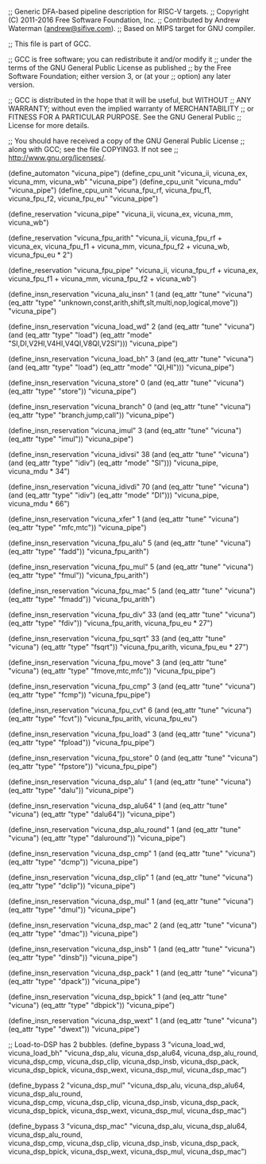;; Generic DFA-based pipeline description for RISC-V targets.
;; Copyright (C) 2011-2016 Free Software Foundation, Inc.
;; Contributed by Andrew Waterman (andrew@sifive.com).
;; Based on MIPS target for GNU compiler.

;; This file is part of GCC.

;; GCC is free software; you can redistribute it and/or modify it
;; under the terms of the GNU General Public License as published
;; by the Free Software Foundation; either version 3, or (at your
;; option) any later version.

;; GCC is distributed in the hope that it will be useful, but WITHOUT
;; ANY WARRANTY; without even the implied warranty of MERCHANTABILITY
;; or FITNESS FOR A PARTICULAR PURPOSE.  See the GNU General Public
;; License for more details.

;; You should have received a copy of the GNU General Public License
;; along with GCC; see the file COPYING3.  If not see
;; <http://www.gnu.org/licenses/>.


(define_automaton "vicuna_pipe")
(define_cpu_unit
 "vicuna_ii, vicuna_ex, vicuna_mm, vicuna_wb"
 "vicuna_pipe")
(define_cpu_unit "vicuna_mdu" "vicuna_pipe")
(define_cpu_unit
 "vicuna_fpu_rf, vicuna_fpu_f1, vicuna_fpu_f2, vicuna_fpu_eu"
 "vicuna_pipe")

(define_reservation "vicuna_pipe"
 "vicuna_ii, vicuna_ex, vicuna_mm, vicuna_wb")

(define_reservation "vicuna_fpu_arith"
 "vicuna_ii, vicuna_fpu_rf + vicuna_ex,
  vicuna_fpu_f1 + vicuna_mm, vicuna_fpu_f2 + vicuna_wb, vicuna_fpu_eu * 2")

(define_reservation "vicuna_fpu_pipe"
 "vicuna_ii, vicuna_fpu_rf + vicuna_ex,
  vicuna_fpu_f1 + vicuna_mm, vicuna_fpu_f2 + vicuna_wb")

(define_insn_reservation "vicuna_alu_insn" 1
  (and (eq_attr "tune" "vicuna")
       (eq_attr "type" "unknown,const,arith,shift,slt,multi,nop,logical,move"))
  "vicuna_pipe")

(define_insn_reservation "vicuna_load_wd" 2
  (and (eq_attr "tune" "vicuna")
       (and (eq_attr "type" "load")
            (eq_attr "mode" "SI,DI,V2HI,V4HI,V4QI,V8QI,V2SI")))
  "vicuna_pipe")

(define_insn_reservation "vicuna_load_bh" 3
  (and (eq_attr "tune" "vicuna")
       (and (eq_attr "type" "load")
            (eq_attr "mode" "QI,HI")))
  "vicuna_pipe")

(define_insn_reservation "vicuna_store" 0
  (and (eq_attr "tune" "vicuna")
       (eq_attr "type" "store"))
  "vicuna_pipe")

(define_insn_reservation "vicuna_branch" 0
  (and (eq_attr "tune" "vicuna")
       (eq_attr "type" "branch,jump,call"))
  "vicuna_pipe")

(define_insn_reservation "vicuna_imul" 3
  (and (eq_attr "tune" "vicuna")
       (eq_attr "type" "imul"))
  "vicuna_pipe")

(define_insn_reservation "vicuna_idivsi" 38
  (and (eq_attr "tune" "vicuna")
       (and (eq_attr "type" "idiv")
            (eq_attr "mode" "SI")))
  "vicuna_pipe, vicuna_mdu * 34")

(define_insn_reservation "vicuna_idivdi" 70
  (and (eq_attr "tune" "vicuna")
       (and (eq_attr "type" "idiv")
            (eq_attr "mode" "DI")))
  "vicuna_pipe, vicuna_mdu * 66")

(define_insn_reservation "vicuna_xfer" 1
  (and (eq_attr "tune" "vicuna")
       (eq_attr "type" "mfc,mtc"))
  "vicuna_pipe")

(define_insn_reservation "vicuna_fpu_alu" 5
  (and (eq_attr "tune" "vicuna")
       (eq_attr "type" "fadd"))
  "vicuna_fpu_arith")

(define_insn_reservation "vicuna_fpu_mul" 5
  (and (eq_attr "tune" "vicuna")
       (eq_attr "type" "fmul"))
  "vicuna_fpu_arith")

(define_insn_reservation "vicuna_fpu_mac" 5
  (and (eq_attr "tune" "vicuna")
       (eq_attr "type" "fmadd"))
  "vicuna_fpu_arith")

(define_insn_reservation "vicuna_fpu_div" 33
  (and (eq_attr "tune" "vicuna")
       (eq_attr "type" "fdiv"))
  "vicuna_fpu_arith, vicuna_fpu_eu * 27")

(define_insn_reservation "vicuna_fpu_sqrt" 33
  (and (eq_attr "tune" "vicuna")
       (eq_attr "type" "fsqrt"))
  "vicuna_fpu_arith, vicuna_fpu_eu * 27")

(define_insn_reservation "vicuna_fpu_move" 3
  (and (eq_attr "tune" "vicuna")
       (eq_attr "type" "fmove,mtc,mfc"))
  "vicuna_fpu_pipe")

(define_insn_reservation "vicuna_fpu_cmp" 3
  (and (eq_attr "tune" "vicuna")
       (eq_attr "type" "fcmp"))
  "vicuna_fpu_pipe")

(define_insn_reservation "vicuna_fpu_cvt" 6
  (and (eq_attr "tune" "vicuna")
       (eq_attr "type" "fcvt"))
  "vicuna_fpu_arith, vicuna_fpu_eu")

(define_insn_reservation "vicuna_fpu_load" 3
  (and (eq_attr "tune" "vicuna")
       (eq_attr "type" "fpload"))
  "vicuna_fpu_pipe")

(define_insn_reservation "vicuna_fpu_store" 0
  (and (eq_attr "tune" "vicuna")
       (eq_attr "type" "fpstore"))
  "vicuna_fpu_pipe")

(define_insn_reservation "vicuna_dsp_alu" 1
  (and (eq_attr "tune" "vicuna")
       (eq_attr "type" "dalu"))
  "vicuna_pipe")

(define_insn_reservation "vicuna_dsp_alu64" 1
  (and (eq_attr "tune" "vicuna")
       (eq_attr "type" "dalu64"))
  "vicuna_pipe")

(define_insn_reservation "vicuna_dsp_alu_round" 1
  (and (eq_attr "tune" "vicuna")
       (eq_attr "type" "daluround"))
  "vicuna_pipe")

(define_insn_reservation "vicuna_dsp_cmp" 1
  (and (eq_attr "tune" "vicuna")
       (eq_attr "type" "dcmp"))
  "vicuna_pipe")

(define_insn_reservation "vicuna_dsp_clip" 1
  (and (eq_attr "tune" "vicuna")
       (eq_attr "type" "dclip"))
  "vicuna_pipe")

(define_insn_reservation "vicuna_dsp_mul" 1
  (and (eq_attr "tune" "vicuna")
       (eq_attr "type" "dmul"))
  "vicuna_pipe")

(define_insn_reservation "vicuna_dsp_mac" 2
  (and (eq_attr "tune" "vicuna")
       (eq_attr "type" "dmac"))
  "vicuna_pipe")

(define_insn_reservation "vicuna_dsp_insb" 1
  (and (eq_attr "tune" "vicuna")
       (eq_attr "type" "dinsb"))
  "vicuna_pipe")

(define_insn_reservation "vicuna_dsp_pack" 1
  (and (eq_attr "tune" "vicuna")
       (eq_attr "type" "dpack"))
  "vicuna_pipe")

(define_insn_reservation "vicuna_dsp_bpick" 1
  (and (eq_attr "tune" "vicuna")
       (eq_attr "type" "dbpick"))
  "vicuna_pipe")

(define_insn_reservation "vicuna_dsp_wext" 1
  (and (eq_attr "tune" "vicuna")
       (eq_attr "type" "dwext"))
  "vicuna_pipe")

;; Load-to-DSP has 2 bubbles.
(define_bypass 3
  "vicuna_load_wd, vicuna_load_bh"
  "vicuna_dsp_alu, vicuna_dsp_alu64, vicuna_dsp_alu_round,\
   vicuna_dsp_cmp, vicuna_dsp_clip, vicuna_dsp_insb, vicuna_dsp_pack,\
   vicuna_dsp_bpick, vicuna_dsp_wext, vicuna_dsp_mul, vicuna_dsp_mac")

(define_bypass 2
 "vicuna_dsp_mul"
 "vicuna_dsp_alu, vicuna_dsp_alu64, vicuna_dsp_alu_round,\
  vicuna_dsp_cmp, vicuna_dsp_clip, vicuna_dsp_insb, vicuna_dsp_pack,\
  vicuna_dsp_bpick, vicuna_dsp_wext, vicuna_dsp_mul, vicuna_dsp_mac")

(define_bypass 3
 "vicuna_dsp_mac"
 "vicuna_dsp_alu, vicuna_dsp_alu64, vicuna_dsp_alu_round,\
  vicuna_dsp_cmp, vicuna_dsp_clip, vicuna_dsp_insb, vicuna_dsp_pack,\
  vicuna_dsp_bpick, vicuna_dsp_wext, vicuna_dsp_mul, vicuna_dsp_mac")
